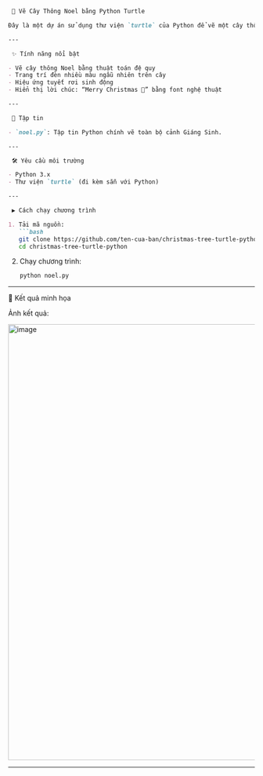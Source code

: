 ````markdown
 🎄 Vẽ Cây Thông Noel bằng Python Turtle

Đây là một dự án sử dụng thư viện `turtle` của Python để vẽ một cây thông Noel sinh động với hiệu ứng tuyết rơi, đèn trang trí và lời chúc Giáng Sinh.

---

 ✨ Tính năng nổi bật

- Vẽ cây thông Noel bằng thuật toán đệ quy
- Trang trí đèn nhiều màu ngẫu nhiên trên cây
- Hiệu ứng tuyết rơi sinh động
- Hiển thị lời chúc: “Merry Christmas 🎅” bằng font nghệ thuật

---

 📂 Tập tin

- `noel.py`: Tập tin Python chính vẽ toàn bộ cảnh Giáng Sinh.

---

 🛠️ Yêu cầu môi trường

- Python 3.x  
- Thư viện `turtle` (đi kèm sẵn với Python)

---

 ▶️ Cách chạy chương trình

1. Tải mã nguồn:
   ```bash
   git clone https://github.com/ten-cua-ban/christmas-tree-turtle-python.git
   cd christmas-tree-turtle-python
````

2. Chạy chương trình:

   ```bash
   python noel.py
   ```

---

 📸 Kết quả minh họa

 Ảnh kết quả:

<img width="957" height="889" alt="image" src="https://github.com/user-attachments/assets/0c1740ee-ffab-4ead-a0b1-076e9f3318ea" />

---


